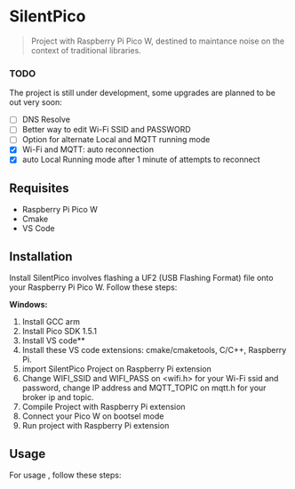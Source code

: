 # SilentPico

> Project with Raspberry Pi Pico W, destined to maintance noise on the context of traditional libraries.

### TODO

The project is still under development, some upgrades are planned to be out very soon:

- [ ] DNS Resolve
- [ ] Better way to edit Wi-Fi SSID and PASSWORD
- [ ] Option for alternate Local and MQTT running mode
- [x] Wi-Fi and MQTT: auto reconnection
- [x] auto Local Running mode after 1 minute of attempts to reconnect

## Requisites

- Raspberry Pi Pico W
- Cmake
- VS Code

## Installation

Install SilentPico involves flashing a UF2 (USB Flashing Format) file onto your Raspberry Pi Pico W. Follow these steps:

**Windows:**

1. Install GCC arm
2. Install Pico SDK 1.5.1
3. Install VS code**
4. Install these VS code extensions: cmake/cmaketools, C/C++, Raspberry Pi.
5. import SilentPico Project on Raspberry Pi extension
6. Change WIFI_SSID and WIFI_PASS on <wifi.h> for your Wi-Fi ssid and password, change IP address and MQTT_TOPIC on mqtt.h for your broker ip and topic.
7. Compile Project with Raspberry Pi extension
8. Connect your Pico W on bootsel mode
9. Run project with Raspberry Pi extension

## Usage

For usage <SilentPico>, follow these steps:
